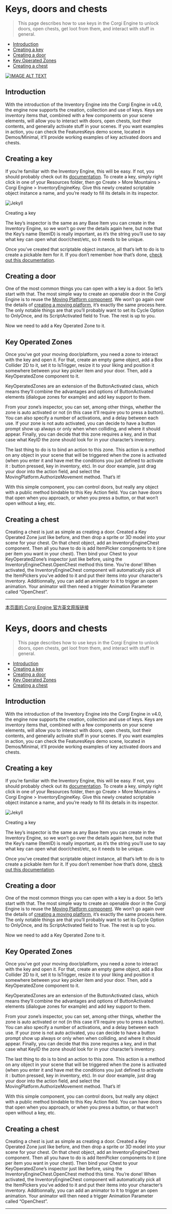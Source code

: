 # Keys, doors and chests

> This page describes how to use keys in the Corgi Engine to unlock doors, open chests, get loot from them, and interact with stuff in general.

*   [Introduction](#introduction)
*   [Creating a key](#creating-a-key)
*   [Creating a door](#creating-a-door)
*   [Key Operated Zones](#key-operated-zones)
*   [Creating a chest](#creating-a-chest)

[![IMAGE ALT TEXT](http://img.youtube.com/vi/mQCTZFbp6rU/0.jpg)](https://youtu.be/mQCTZFbp6rU "Corgi Engine Tutorial : Keys, Chests and Doors")

## Introduction

With the introduction of the Inventory Engine into the Corgi Engine in v4.0, the engine now supports the creation, collection and use of keys. Keys are inventory items that, combined with a few components on your scene elements, will allow you to interact with doors, open chests, loot their contents, and generally activate stuff in your scenes. If you want examples in action, you can check the FeaturesKeys demo scene, located in Demos/Minimal, it’ll provide working examples of key activated doors and chests.

## Creating a key

If you’re familiar with the Inventory Engine, this will be easy. If not, you should probably check out its [documentation](inventory.html). To create a key, simply right click in one of your Resources folder, then go Create > More Mountains > Corgi Engine > InventoryEngineKey. Give this newly created scriptable object instance a name, and you’re ready to fill its details in its inspector.

![Jekyll](https://corgi-engine-docs.moremountains.com/images/key-1.jpg)

Creating a key

The key’s inspector is the same as any Base Item you can create in the Inventory Engine, so we won’t go over the details again here, but note that the Key’s name (ItemID) is really important, as it’s the string you’ll use to say what key can open what door/chest/etc, so it needs to be unique.

Once you’ve created that scriptable object instance, all that’s left to do is to create a pickable item for it. If you don’t remember how that’s done, [check out this documentation](http://inventory-engine-docs.moremountains.com/creating-an-item.html#item-picker).

## Creating a door

One of the most common things you can open with a key is a door. So let’s start with that. The most simple way to create an openable door in the Corgi Engine is to reuse the [Moving Platform component](moving-platforms.html). We won’t go again over the details of [creating a moving platform](moving-platforms.html), it’s exactly the same process here. The only notable things are that you’ll probably want to set its Cycle Option to OnlyOnce, and its ScriptActivated field to True. The rest is up to you.

Now we need to add a Key Operated Zone to it.

## Key Operated Zones

Once you’ve got your moving door/platform, you need a zone to interact with the key and open it. For that, create an empty game object, add a Box Collider 2D to it, set it to IsTrigger, resize it to your liking and position it somewhere between your key picker item and your door. Then, add a KeyOperatedZone component to it.

KeyOperatedZones are an extension of the ButtonActivated class, which means they’ll combine the advantages and options of ButtonActivated elements (dialogue zones for example) and add key support to them.

From your zone’s inspector, you can set, among other things, whether the zone is auto activated or not (in this case it’ll require you to press a button). You can also specify a number of activations, and a delay between each use. If your zone is not auto activated, you can decide to have a button prompt show up always or only when when colliding, and where it should appear. Finally, you can decide that this zone requires a key, and in that case what KeyID the zone should look for in your character’s inventory.

The last thing to do is to bind an action to this zone. This action is a method on any object in your scene that will be triggered when the zone is activated (when you enter it and have met the conditions you just defined to activate it : button pressed, key in inventory, etc). In our door example, just drag your door into the action field, and select the MovingPlatform.AuthorizeMovement method. That’s it!

With this simple component, you can control doors, but really any object with a public method bindable to this Key Action field. You can have doors that open when you approach, or when you press a button, or that won’t open without a key, etc.

## Creating a chest

Creating a chest is just as simple as creating a door. Created a Key Operated Zone just like before, and then drop a sprite or 3D model into your scene for your chest. On that chest object, add an InventoryEngineChest component. Then all you have to do is add ItemPicker components to it (one per item you want in your chest). Then bind your Chest to your KeyOperatedZone’s inspector just like before, using the InventoryEngineChest.OpenChest method this time. You’re done! When activated, the InventoryEngineChest component will automatically pick all the ItemPickers you’ve added to it and put their items into your character’s inventory. Additionnally, you can add an animator to it to trigger an open animation. Your animator will then need a trigger Animation Parameter called “OpenChest”.

-------

[本页面的 Corgi Engine 官方英文原版链接](http://corgi-engine-docs.moremountains.com/keys-doors-and-chests.html)

# Keys, doors and chests

> This page describes how to use keys in the Corgi Engine to unlock doors, open chests, get loot from them, and interact with stuff in general.

*   [Introduction](#introduction)
*   [Creating a key](#creating-a-key)
*   [Creating a door](#creating-a-door)
*   [Key Operated Zones](#key-operated-zones)
*   [Creating a chest](#creating-a-chest)

## Introduction

With the introduction of the Inventory Engine into the Corgi Engine in v4.0, the engine now supports the creation, collection and use of keys. Keys are inventory items that, combined with a few components on your scene elements, will allow you to interact with doors, open chests, loot their contents, and generally activate stuff in your scenes. If you want examples in action, you can check the FeaturesKeys demo scene, located in Demos/Minimal, it’ll provide working examples of key activated doors and chests.

## Creating a key

If you’re familiar with the Inventory Engine, this will be easy. If not, you should probably check out its [documentation](inventory.html). To create a key, simply right click in one of your Resources folder, then go Create > More Mountains > Corgi Engine > InventoryEngineKey. Give this newly created scriptable object instance a name, and you’re ready to fill its details in its inspector.

![Jekyll](https://corgi-engine-docs.moremountains.com/images/key-1.jpg)

Creating a key

The key’s inspector is the same as any Base Item you can create in the Inventory Engine, so we won’t go over the details again here, but note that the Key’s name (ItemID) is really important, as it’s the string you’ll use to say what key can open what door/chest/etc, so it needs to be unique.

Once you’ve created that scriptable object instance, all that’s left to do is to create a pickable item for it. If you don’t remember how that’s done, [check out this documentation](http://inventory-engine-docs.moremountains.com/creating-an-item.html#item-picker).

## Creating a door

One of the most common things you can open with a key is a door. So let’s start with that. The most simple way to create an openable door in the Corgi Engine is to reuse the [Moving Platform component](moving-platforms.html). We won’t go again over the details of [creating a moving platform](moving-platforms.html), it’s exactly the same process here. The only notable things are that you’ll probably want to set its Cycle Option to OnlyOnce, and its ScriptActivated field to True. The rest is up to you.

Now we need to add a Key Operated Zone to it.

## Key Operated Zones

Once you’ve got your moving door/platform, you need a zone to interact with the key and open it. For that, create an empty game object, add a Box Collider 2D to it, set it to IsTrigger, resize it to your liking and position it somewhere between your key picker item and your door. Then, add a KeyOperatedZone component to it.

KeyOperatedZones are an extension of the ButtonActivated class, which means they’ll combine the advantages and options of ButtonActivated elements (dialogue zones for example) and add key support to them.

From your zone’s inspector, you can set, among other things, whether the zone is auto activated or not (in this case it’ll require you to press a button). You can also specify a number of activations, and a delay between each use. If your zone is not auto activated, you can decide to have a button prompt show up always or only when when colliding, and where it should appear. Finally, you can decide that this zone requires a key, and in that case what KeyID the zone should look for in your character’s inventory.

The last thing to do is to bind an action to this zone. This action is a method on any object in your scene that will be triggered when the zone is activated (when you enter it and have met the conditions you just defined to activate it : button pressed, key in inventory, etc). In our door example, just drag your door into the action field, and select the MovingPlatform.AuthorizeMovement method. That’s it!

With this simple component, you can control doors, but really any object with a public method bindable to this Key Action field. You can have doors that open when you approach, or when you press a button, or that won’t open without a key, etc.

## Creating a chest

Creating a chest is just as simple as creating a door. Created a Key Operated Zone just like before, and then drop a sprite or 3D model into your scene for your chest. On that chest object, add an InventoryEngineChest component. Then all you have to do is add ItemPicker components to it (one per item you want in your chest). Then bind your Chest to your KeyOperatedZone’s inspector just like before, using the InventoryEngineChest.OpenChest method this time. You’re done! When activated, the InventoryEngineChest component will automatically pick all the ItemPickers you’ve added to it and put their items into your character’s inventory. Additionnally, you can add an animator to it to trigger an open animation. Your animator will then need a trigger Animation Parameter called “OpenChest”.

-------
